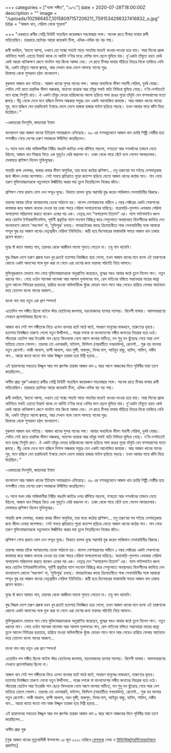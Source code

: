 +++
categories = ["ব্যান্ড সঙ্গীত", "১৯৭১"]
date = 2020-07-28T18:00:00Z
description = ""
image = "/uploads/102966457_10158097157206211_7591534298327416832_o.jpg"
title = "আজম খান, গেরিলা থেকে সুরেলা"

+++
”একরাতে রুমীর সেন্ট্রি ডিউটি পড়েছিল কয়েকজন সহযোদ্ধার সঙ্গে। অনেক রাতে টিলার মাথায় রুমী দাড়িয়েছিল। চারধারে ছোটবড় আরো কয়েকটা টিলা, এদিক-ওদিক বড় বড় গাছ।

রুমী বলছিল, ‘জানো আম্মা, ওখানে তো সন্ধ্যে সাতটা সাড়ে সাতটার মধ্যেই খাওয়া-দাওয়া হয়ে যায়। সারা দিনের প্রচন্ড খাটনিতে সবাই এ্যাতো টায়ার্ড থাকে যে আটটা ন’টার মধ্যে বেশির ভাগ ছেলে ঘুমিয়ে যায়। দু’একটা তাঁবুতে হয়ত কেউ কেউ আরো খানিকক্ষণ জেগে গানটান গায় কিংবা আড্ডা দেয়। সে রাতে টিলার মাথায় দাঁড়িয়ে নিচের দিকে তাকিয়ে দেখি কি, একটা তাঁবুতে আলো জ্বলছে, আর সেখান থকে ভেসে আসছে গানের সুরঃ  
হিমালয় থেকে সুন্দরবন হঠাৎ বাংলাদেশ।

বুঝলাম আজম খান গাইছে। আজম খানের সুন্দর গানের গলা। আবার অন্যদিকে ভীষণ সাহসী গেরিলা, দুর্ধর্ষ যোদ্ধা। সেদিন সেই রাতে চারদিক ভীষণ অন্ধকার, অন্যসব ব্যারাক আর তাঁবুর সবাই বাতি নিভিয়ে ঘুমিয়ে গেছে। ন’টা-দশটাতেই মনে হচ্ছে নিশুতি রাত। ঐ একটা তাঁবুর ভেতর হারিকেনের আলো ছড়িয়ে সাদা রঙের পুরো তাঁবুটা যেন ফসফরাসের মতো জ্বলছে। উঁচু থেকে দেখে মনে হচ্ছিল বিশাল অন্ধকার সমুদ্রে যেন একটা আলোকিত জাহাজ। আর আজম খানের গানের সুর, মনে হচ্ছিল যেন চারদিকেই ইথারে ভেসে ভেসে হাজার হাজার মাইল ছড়িয়ে পড়ছে। তখন আমার গায়ে কাঁটা দিয়ে উঠেছিল।”

\-একাত্তরের দিনগুলি, জাহানারা ইমাম

বাংলাদেশ আর আজম খানের ইতিহাস সমান্তরালে এগিয়েছে। ৬৯ এর গণঅভ্যুত্থানে আজম খান ক্রান্তি শিল্পী গোষ্ঠীর হয়ে গণসঙ্গীত গেয়ে দেশের তরুণ সমাজকে উদ্দীপিত করেছিলেন।

৭১ সালে যখন বর্বর পাকিস্তানীরা নিরীহ বাঙালি জাতির ওপর ঝাঁপিয়ে পড়লো, গণহত্যা আর গণধর্ষনের তান্ডবে মেতে উঠলো, আজম খান সিদ্ধান্ত নিতে এক মুহূর্তও দেরি করলেন না। ঢাকা থেকে পায়ে হেঁটে চলে গেলেন আগরতলায়। মেলাঘরে প্রশিক্ষণ নিলেন মুক্তিযুদ্ধের।

পাহাড়ি রুক্ষ মেলাঘর, থাকার খাবার ভীষণ অসুবিধা, তার মধ্যে কঠোর প্রশিক্ষণ... তবু তরুণেরা সব সইছে দেশমাতৃকার জন্য জীবন দেবার অপেক্ষায়। সেই সময়ে প্রতিরাতে পুরো ক্যাম্পে ছড়িয়ে যেতো আজম খানের কণ্ঠের গান। গান গেয়ে তরুণ মুক্তিযোদ্ধাদেরকে নতুনভাবে উজ্জীবিত করার দায় তুলে নিয়েছিলেন নিজের কাঁধে।

প্রশিক্ষণ শেষে প্রথমে যোগ দেন সম্মুখ যুদ্ধে। বিখ্যাত হালদা যুদ্ধে সরাসরি যুদ্ধ করেন পাকিস্তান সেনাবাহিনীর বিরুদ্ধে।

তারপর আবার তাঁকে আগরতলায় ডেকে পাঠানো হয়। খালেদ মোশাররফের অধীনে ২ নম্বর সেক্টরের একটা সেকশনের কমান্ডার করে আজম খানকে দেওয়া হয় ঢাকা শহরে গেরিলা অপারেশনের দায়িত্বে। যাত্রাবাড়ি-গুলশান এলাকায় গেরিলা অপারেশন পরিচালনা করতে থাকেন একের পর এক। নেতৃত্ব দেন “অপারেশন তিতাস” এর। গ্যাস পাইপলাইন ধ্বংস করে হোটেল ইন্টারকন্টিনেন্টাল, পূর্বাণী প্রভৃতির গ্যাস সংযোগ বিচ্ছিন্ন করে সেগুলোতে অবস্থানরত বিদেশীদের জানিয়ে দেন বাংলাদেশে কোনো ’গণ্ডগোল’ না, ’মুক্তিযুদ্ধ’ চলছে। মাদারটেকের কাছে ত্রিমোহনীতে পাক সেনাবাহিনীর সঙ্গে আবারো সম্মুখ যুদ্ধ হয় আজম খানের নেতৃত্বাধীন গেরিলা ইউনিটের। জয়ী হয়ে ডিসেম্বরের মাঝামাঝি সময়ে আজম খান ঢাকায় প্রবেশ করেন।

যুদ্ধে বাঁ কানে আঘাত পান, তারপর থেকে আজীবন ভালো শুনতে পেতেন না। তবু গান থামেনি।

যুদ্ধ বিদ্ধস্ত দেশে তরুণ প্রজন্ম যখন খুব দ্রুতই হতাশায় নিমজ্জিত হয়ে গেলো, তখন আজম খানের মনে হলো এই তারুণ্যকে কোনো একটা আনন্দের সঙ্গে যুক্ত করা না গেলে এরা দেশের জন্য ভয়াবহ পরিণতি নিয়ে আসবে।

মুক্তিযুদ্ধকালে যেভাবে গান গেয়ে মুক্তিযোদ্ধাদেরকে অনুপ্রাণিত করেছেন, যুদ্ধের পরও আবার কণ্ঠে তুলে নিলেন গান। নতুন ধরনের গান। গেয়ে ওঠেন সালেকা মালেকা আর আলাল দুলালদের গান, রেল লাইনের বস্তিতে সন্তানহারা মায়ের কান্না তুলে আনেন গিটারের ছয়তারে, হারিয়ে যাওয়া অভিমানীকে খুঁজে ফেরেন গানে গানে আর পেয়েও হারিয়ে ফেলার আর্তনাদে ভরে তোলেন বাংলা গানের আকাশ...

বাংলা গান পায় নতুন এক প্রাণ স্পন্দন!

এতোদিন পপ সঙ্গীত ছিলো ফাইভ স্টার হোটেলের জলসায়, বড়লোকদের ব্যাপার স্যাপার। বিদেশী ভাষায়। আমসাধারণের সেখানে প্রবেশাধিকার ছিলো না।

আজম খান সেই পপ সঙ্গীতকে নিয়ে এলেন বাংলার হাটে মাঠে ঘাটে, সাধারণ মানুষের মাঝখানে, তারুণ্যের হৃদয়ে। হতাশায় নিমজ্জিত তারুণ্য পেলো নতুন উদ্দাীপনা... পরের দশকে যা বাংলাদেশের সঙ্গীত জগতের নিয়ন্ত্রক হয়ে ওঠে। পাঁচতারা হোটেল আর ইংরেজি গান ছেড়ে ফিডব্যাক নেমে আসে বাংলার মাটিতে, মন শুধু মন ছুঁয়েছে গেয়ে সারা দেশ মাতিয়ে তোলে সোলস। তারপর তো এলআরবি, মাইলস, ফিলিংস (পরবর্তীতে নগরবাউল), রেনেসাঁ... শুরু হয় বাংলার নতুন রেনেসাঁ। লাকী আখান্দ, হ্যাপী আখান্দ, নয়ন মুন্সী, মাকসুদ, নিলয় দাশ, আইয়ুব বাচ্চু, হামিন, শাফিন, নকীব খান... আরো কতো কতো নাম আজ উজ্জ্বল তারকা হয়ে দিপ্তী ছড়ায়...

এই ছায়াপথের সবচেয়ে উজ্জ্বল আর পথ প্রদর্শক তারকা আজম খান ৯ বছর আগে আজকের দিনে পৃথিবীর মায়া ত্যাগ করেছিলেন...

অসীম শ্রদ্ধা গুরু”একরাতে রুমীর সেন্ট্রি ডিউটি পড়েছিল কয়েকজন সহযোদ্ধার সঙ্গে। অনেক রাতে টিলার মাথায় রুমী দাড়িয়েছিল। চারধারে ছোটবড় আরো কয়েকটা টিলা, এদিক-ওদিক বড় বড় গাছ।

রুমী বলছিল, ‘জানো আম্মা, ওখানে তো সন্ধ্যে সাতটা সাড়ে সাতটার মধ্যেই খাওয়া-দাওয়া হয়ে যায়। সারা দিনের প্রচন্ড খাটনিতে সবাই এ্যাতো টায়ার্ড থাকে যে আটটা ন’টার মধ্যে বেশির ভাগ ছেলে ঘুমিয়ে যায়। দু’একটা তাঁবুতে হয়ত কেউ কেউ আরো খানিকক্ষণ জেগে গানটান গায় কিংবা আড্ডা দেয়। সে রাতে টিলার মাথায় দাঁড়িয়ে নিচের দিকে তাকিয়ে দেখি কি, একটা তাঁবুতে আলো জ্বলছে, আর সেখান থকে ভেসে আসছে গানের সুরঃ  
হিমালয় থেকে সুন্দরবন হঠাৎ বাংলাদেশ।

বুঝলাম আজম খান গাইছে। আজম খানের সুন্দর গানের গলা। আবার অন্যদিকে ভীষণ সাহসী গেরিলা, দুর্ধর্ষ যোদ্ধা। সেদিন সেই রাতে চারদিক ভীষণ অন্ধকার, অন্যসব ব্যারাক আর তাঁবুর সবাই বাতি নিভিয়ে ঘুমিয়ে গেছে। ন’টা-দশটাতেই মনে হচ্ছে নিশুতি রাত। ঐ একটা তাঁবুর ভেতর হারিকেনের আলো ছড়িয়ে সাদা রঙের পুরো তাঁবুটা যেন ফসফরাসের মতো জ্বলছে। উঁচু থেকে দেখে মনে হচ্ছিল বিশাল অন্ধকার সমুদ্রে যেন একটা আলোকিত জাহাজ। আর আজম খানের গানের সুর, মনে হচ্ছিল যেন চারদিকেই ইথারে ভেসে ভেসে হাজার হাজার মাইল ছড়িয়ে পড়ছে। তখন আমার গায়ে কাঁটা দিয়ে উঠেছিল।”

\-একাত্তরের দিনগুলি, জাহানারা ইমাম

বাংলাদেশ আর আজম খানের ইতিহাস সমান্তরালে এগিয়েছে। ৬৯ এর গণঅভ্যুত্থানে আজম খান ক্রান্তি শিল্পী গোষ্ঠীর হয়ে গণসঙ্গীত গেয়ে দেশের তরুণ সমাজকে উদ্দীপিত করেছিলেন।

৭১ সালে যখন বর্বর পাকিস্তানীরা নিরীহ বাঙালি জাতির ওপর ঝাঁপিয়ে পড়লো, গণহত্যা আর গণধর্ষনের তান্ডবে মেতে উঠলো, আজম খান সিদ্ধান্ত নিতে এক মুহূর্তও দেরি করলেন না। ঢাকা থেকে পায়ে হেঁটে চলে গেলেন আগরতলায়। মেলাঘরে প্রশিক্ষণ নিলেন মুক্তিযুদ্ধের।

পাহাড়ি রুক্ষ মেলাঘর, থাকার খাবার ভীষণ অসুবিধা, তার মধ্যে কঠোর প্রশিক্ষণ... তবু তরুণেরা সব সইছে দেশমাতৃকার জন্য জীবন দেবার অপেক্ষায়। সেই সময়ে প্রতিরাতে পুরো ক্যাম্পে ছড়িয়ে যেতো আজম খানের কণ্ঠের গান। গান গেয়ে তরুণ মুক্তিযোদ্ধাদেরকে নতুনভাবে উজ্জীবিত করার দায় তুলে নিয়েছিলেন নিজের কাঁধে।

প্রশিক্ষণ শেষে প্রথমে যোগ দেন সম্মুখ যুদ্ধে। বিখ্যাত হালদা যুদ্ধে সরাসরি যুদ্ধ করেন পাকিস্তান সেনাবাহিনীর বিরুদ্ধে।

তারপর আবার তাঁকে আগরতলায় ডেকে পাঠানো হয়। খালেদ মোশাররফের অধীনে ২ নম্বর সেক্টরের একটা সেকশনের কমান্ডার করে আজম খানকে দেওয়া হয় ঢাকা শহরে গেরিলা অপারেশনের দায়িত্বে। যাত্রাবাড়ি-গুলশান এলাকায় গেরিলা অপারেশন পরিচালনা করতে থাকেন একের পর এক। নেতৃত্ব দেন “অপারেশন তিতাস” এর। গ্যাস পাইপলাইন ধ্বংস করে হোটেল ইন্টারকন্টিনেন্টাল, পূর্বাণী প্রভৃতির গ্যাস সংযোগ বিচ্ছিন্ন করে সেগুলোতে অবস্থানরত বিদেশীদের জানিয়ে দেন বাংলাদেশে কোনো ’গণ্ডগোল’ না, ’মুক্তিযুদ্ধ’ চলছে। মাদারটেকের কাছে ত্রিমোহনীতে পাক সেনাবাহিনীর সঙ্গে আবারো সম্মুখ যুদ্ধ হয় আজম খানের নেতৃত্বাধীন গেরিলা ইউনিটের। জয়ী হয়ে ডিসেম্বরের মাঝামাঝি সময়ে আজম খান ঢাকায় প্রবেশ করেন।

যুদ্ধে বাঁ কানে আঘাত পান, তারপর থেকে আজীবন ভালো শুনতে পেতেন না। তবু গান থামেনি।

যুদ্ধ বিদ্ধস্ত দেশে তরুণ প্রজন্ম যখন খুব দ্রুতই হতাশায় নিমজ্জিত হয়ে গেলো, তখন আজম খানের মনে হলো এই তারুণ্যকে কোনো একটা আনন্দের সঙ্গে যুক্ত করা না গেলে এরা দেশের জন্য ভয়াবহ পরিণতি নিয়ে আসবে।

মুক্তিযুদ্ধকালে যেভাবে গান গেয়ে মুক্তিযোদ্ধাদেরকে অনুপ্রাণিত করেছেন, যুদ্ধের পরও আবার কণ্ঠে তুলে নিলেন গান। নতুন ধরনের গান। গেয়ে ওঠেন সালেকা মালেকা আর আলাল দুলালদের গান, রেল লাইনের বস্তিতে সন্তানহারা মায়ের কান্না তুলে আনেন গিটারের ছয়তারে, হারিয়ে যাওয়া অভিমানীকে খুঁজে ফেরেন গানে গানে আর পেয়েও হারিয়ে ফেলার আর্তনাদে ভরে তোলেন বাংলা গানের আকাশ...

বাংলা গান পায় নতুন এক প্রাণ স্পন্দন!

এতোদিন পপ সঙ্গীত ছিলো ফাইভ স্টার হোটেলের জলসায়, বড়লোকদের ব্যাপার স্যাপার। বিদেশী ভাষায়। আমসাধারণের সেখানে প্রবেশাধিকার ছিলো না।

আজম খান সেই পপ সঙ্গীতকে নিয়ে এলেন বাংলার হাটে মাঠে ঘাটে, সাধারণ মানুষের মাঝখানে, তারুণ্যের হৃদয়ে। হতাশায় নিমজ্জিত তারুণ্য পেলো নতুন উদ্দাীপনা... পরের দশকে যা বাংলাদেশের সঙ্গীত জগতের নিয়ন্ত্রক হয়ে ওঠে। পাঁচতারা হোটেল আর ইংরেজি গান ছেড়ে ফিডব্যাক নেমে আসে বাংলার মাটিতে, মন শুধু মন ছুঁয়েছে গেয়ে সারা দেশ মাতিয়ে তোলে সোলস। তারপর তো এলআরবি, মাইলস, ফিলিংস (পরবর্তীতে নগরবাউল), রেনেসাঁ... শুরু হয় বাংলার নতুন রেনেসাঁ। লাকী আখান্দ, হ্যাপী আখান্দ, নয়ন মুন্সী, মাকসুদ, নিলয় দাশ, আইয়ুব বাচ্চু, হামিন, শাফিন, নকীব খান... আরো কতো কতো নাম আজ উজ্জ্বল তারকা হয়ে দিপ্তী ছড়ায়...

এই ছায়াপথের সবচেয়ে উজ্জ্বল আর পথ প্রদর্শক তারকা আজম খান ৯ বছর আগে আজকের দিনে পৃথিবীর মায়া ত্যাগ করেছিলেন...

অসীম শ্রদ্ধা গুরু

\[গুরু আজম খানের মৃত্যুবার্ষিকী উপলক্ষ্যে ০৫ জুন ২০২০ তারিখে [ফেসবুকে](https://www.facebook.com/photo.php?fbid=10158097157201211&set=a.103569901210&type=3&theater) লেখা ও [বিডিনিউজটুয়েন্টিফোরডটকমে](https://m.bdnews24.com/bn/detail/glitz/1766388?fbclid=IwAR1Dn5dUK1ofgtOR5g6Vtq1LmA6uIMVDZtac0ojs8sVqD0_nN_FaUeN0x-4) প্রকাশিত\]